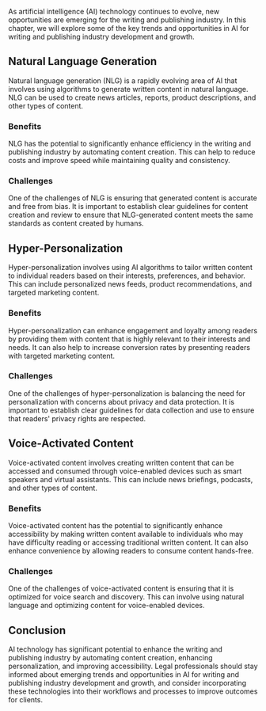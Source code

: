 
As artificial intelligence (AI) technology continues to evolve, new opportunities are emerging for the writing and publishing industry. In this chapter, we will explore some of the key trends and opportunities in AI for writing and publishing industry development and growth.

Natural Language Generation
---------------------------

Natural language generation (NLG) is a rapidly evolving area of AI that involves using algorithms to generate written content in natural language. NLG can be used to create news articles, reports, product descriptions, and other types of content.

### Benefits

NLG has the potential to significantly enhance efficiency in the writing and publishing industry by automating content creation. This can help to reduce costs and improve speed while maintaining quality and consistency.

### Challenges

One of the challenges of NLG is ensuring that generated content is accurate and free from bias. It is important to establish clear guidelines for content creation and review to ensure that NLG-generated content meets the same standards as content created by humans.

Hyper-Personalization
---------------------

Hyper-personalization involves using AI algorithms to tailor written content to individual readers based on their interests, preferences, and behavior. This can include personalized news feeds, product recommendations, and targeted marketing content.

### Benefits

Hyper-personalization can enhance engagement and loyalty among readers by providing them with content that is highly relevant to their interests and needs. It can also help to increase conversion rates by presenting readers with targeted marketing content.

### Challenges

One of the challenges of hyper-personalization is balancing the need for personalization with concerns about privacy and data protection. It is important to establish clear guidelines for data collection and use to ensure that readers' privacy rights are respected.

Voice-Activated Content
-----------------------

Voice-activated content involves creating written content that can be accessed and consumed through voice-enabled devices such as smart speakers and virtual assistants. This can include news briefings, podcasts, and other types of content.

### Benefits

Voice-activated content has the potential to significantly enhance accessibility by making written content available to individuals who may have difficulty reading or accessing traditional written content. It can also enhance convenience by allowing readers to consume content hands-free.

### Challenges

One of the challenges of voice-activated content is ensuring that it is optimized for voice search and discovery. This can involve using natural language and optimizing content for voice-enabled devices.

Conclusion
----------

AI technology has significant potential to enhance the writing and publishing industry by automating content creation, enhancing personalization, and improving accessibility. Legal professionals should stay informed about emerging trends and opportunities in AI for writing and publishing industry development and growth, and consider incorporating these technologies into their workflows and processes to improve outcomes for clients.
